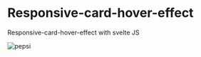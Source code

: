 # Responsive-card-hover-effect

Responsive-card-hover-effect with svelte JS


![pepsi](https://user-images.githubusercontent.com/59915839/134253232-7a4340ac-e828-48bc-9a95-bfc9c391673a.png)
